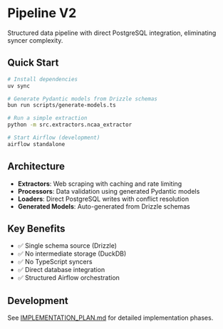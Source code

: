 # Pipeline V2

Structured data pipeline with direct PostgreSQL integration, eliminating syncer complexity.

## Quick Start

```bash
# Install dependencies
uv sync

# Generate Pydantic models from Drizzle schemas
bun run scripts/generate-models.ts

# Run a simple extraction
python -m src.extractors.ncaa_extractor

# Start Airflow (development)
airflow standalone
```

## Architecture

- **Extractors**: Web scraping with caching and rate limiting
- **Processors**: Data validation using generated Pydantic models
- **Loaders**: Direct PostgreSQL writes with conflict resolution
- **Generated Models**: Auto-generated from Drizzle schemas

## Key Benefits

- ✅ Single schema source (Drizzle)
- ✅ No intermediate storage (DuckDB)
- ✅ No TypeScript syncers
- ✅ Direct database integration
- ✅ Structured Airflow orchestration

## Development

See [IMPLEMENTATION_PLAN.md](./IMPLEMENTATION_PLAN.md) for detailed implementation phases.